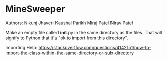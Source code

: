 # MineSweeper

Authors: Nikunj Jhaveri
         Kaushal Parikh
         Miraj Patel
         Nirav Patel

Make an empty file called __init__.py in the same directory as the files. That will signify to Python that it's "ok to import from this directory".

Importing Help: https://stackoverflow.com/questions/4142151/how-to-import-the-class-within-the-same-directory-or-sub-directory
